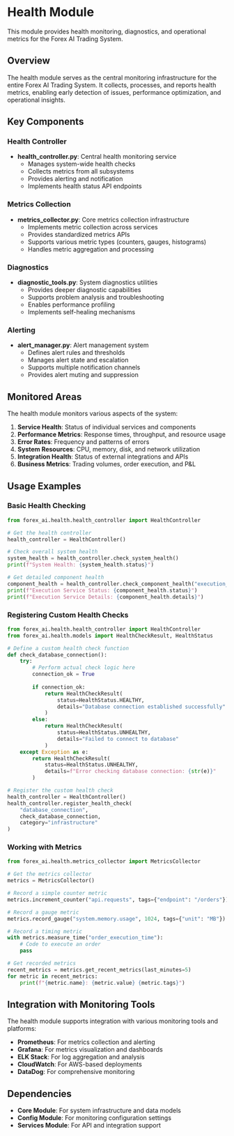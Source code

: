 # Health Module

This module provides health monitoring, diagnostics, and operational metrics for the Forex AI Trading System.

## Overview

The health module serves as the central monitoring infrastructure for the entire Forex AI Trading System. It collects, processes, and reports health metrics, enabling early detection of issues, performance optimization, and operational insights.

## Key Components

### Health Controller

- **health_controller.py**: Central health monitoring service
  - Manages system-wide health checks
  - Collects metrics from all subsystems
  - Provides alerting and notification
  - Implements health status API endpoints

### Metrics Collection

- **metrics_collector.py**: Core metrics collection infrastructure
  - Implements metric collection across services
  - Provides standardized metrics APIs
  - Supports various metric types (counters, gauges, histograms)
  - Handles metric aggregation and processing

### Diagnostics

- **diagnostic_tools.py**: System diagnostics utilities
  - Provides deeper diagnostic capabilities
  - Supports problem analysis and troubleshooting
  - Enables performance profiling
  - Implements self-healing mechanisms

### Alerting

- **alert_manager.py**: Alert management system
  - Defines alert rules and thresholds
  - Manages alert state and escalation
  - Supports multiple notification channels
  - Provides alert muting and suppression

## Monitored Areas

The health module monitors various aspects of the system:

1. **Service Health**: Status of individual services and components
2. **Performance Metrics**: Response times, throughput, and resource usage
3. **Error Rates**: Frequency and patterns of errors
4. **System Resources**: CPU, memory, disk, and network utilization
5. **Integration Health**: Status of external integrations and APIs
6. **Business Metrics**: Trading volumes, order execution, and P&L

## Usage Examples

### Basic Health Checking

```python
from forex_ai.health.health_controller import HealthController

# Get the health controller
health_controller = HealthController()

# Check overall system health
system_health = health_controller.check_system_health()
print(f"System Health: {system_health.status}")

# Get detailed component health
component_health = health_controller.check_component_health("execution_service")
print(f"Execution Service Status: {component_health.status}")
print(f"Execution Service Details: {component_health.details}")
```

### Registering Custom Health Checks

```python
from forex_ai.health.health_controller import HealthController
from forex_ai.health.models import HealthCheckResult, HealthStatus

# Define a custom health check function
def check_database_connection():
    try:
        # Perform actual check logic here
        connection_ok = True
        
        if connection_ok:
            return HealthCheckResult(
                status=HealthStatus.HEALTHY,
                details="Database connection established successfully"
            )
        else:
            return HealthCheckResult(
                status=HealthStatus.UNHEALTHY,
                details="Failed to connect to database"
            )
    except Exception as e:
        return HealthCheckResult(
            status=HealthStatus.UNHEALTHY,
            details=f"Error checking database connection: {str(e)}"
        )

# Register the custom health check
health_controller = HealthController()
health_controller.register_health_check(
    "database_connection", 
    check_database_connection,
    category="infrastructure"
)
```

### Working with Metrics

```python
from forex_ai.health.metrics_collector import MetricsCollector

# Get the metrics collector
metrics = MetricsCollector()

# Record a simple counter metric
metrics.increment_counter("api.requests", tags={"endpoint": "/orders"})

# Record a gauge metric
metrics.record_gauge("system.memory.usage", 1024, tags={"unit": "MB"})

# Record a timing metric
with metrics.measure_time("order_execution_time"):
    # Code to execute an order
    pass

# Get recorded metrics
recent_metrics = metrics.get_recent_metrics(last_minutes=5)
for metric in recent_metrics:
    print(f"{metric.name}: {metric.value} {metric.tags}")
```

## Integration with Monitoring Tools

The health module supports integration with various monitoring tools and platforms:

- **Prometheus**: For metrics collection and alerting
- **Grafana**: For metrics visualization and dashboards
- **ELK Stack**: For log aggregation and analysis
- **CloudWatch**: For AWS-based deployments
- **DataDog**: For comprehensive monitoring

## Dependencies

- **Core Module**: For system infrastructure and data models
- **Config Module**: For monitoring configuration settings
- **Services Module**: For API and integration support 